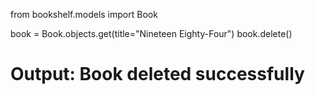 from bookshelf.models import Book

book = Book.objects.get(title="Nineteen Eighty-Four")
book.delete()

# Output: Book deleted successfully
